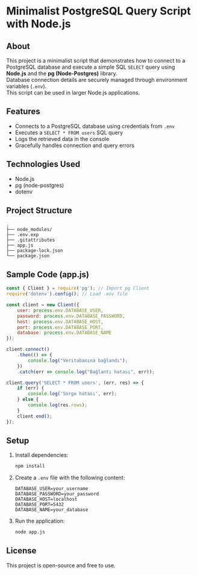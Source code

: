# Minimalist PostgreSQL Query Script with Node.js

## About

This project is a minimalist script that demonstrates how to connect to a PostgreSQL database and execute a simple SQL `SELECT` query using **Node.js** and the **pg (Node-Postgres)** library.  
Database connection details are securely managed through environment variables (`.env`).  
This script can be used in larger Node.js applications.

## Features

- Connects to a PostgreSQL database using credentials from `.env`
- Executes a `SELECT * FROM users` SQL query
- Logs the retrieved data in the console
- Gracefully handles connection and query errors

## Technologies Used

- Node.js
- pg (node-postgres)
- dotenv

## Project Structure

```
.
├── node_modules/
├── .env.exp
├── .gitattributes
├── app.js
├── package-lock.json
└── package.json
```

## Sample Code (app.js)

```js
const { Client } = require('pg'); // Import pg Client
require('dotenv').config(); // Load .env file

const client = new Client({
    user: process.env.DATABASE_USER,
    password: process.env.DATABASE_PASSWORD,
    host: process.env.DATABASE_HOST,
    port: process.env.DATABASE_PORT,
    database: process.env.DATABASE_NAME
});

client.connect()
    .then(() => {
        console.log("Veritabanına bağlandı");
    })
    .catch(err => console.log("Bağlantı hatası", err));

client.query('SELECT * FROM users', (err, res) => {
    if (err) {
        console.log('Sorgu hatası', err);
    } else {
        console.log(res.rows);
    }
    client.end();
});
```

## Setup

1. Install dependencies:
    ```bash
    npm install
    ```

2. Create a `.env` file with the following content:
    ```env
    DATABASE_USER=your_username
    DATABASE_PASSWORD=your_password
    DATABASE_HOST=localhost
    DATABASE_PORT=5432
    DATABASE_NAME=your_database
    ```

3. Run the application:
    ```bash
    node app.js
    ```

## License

This project is open-source and free to use.
